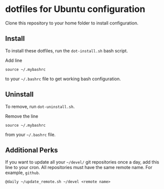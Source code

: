 dotfiles for Ubuntu configuration
=================================

Clone this repository to your home folder to install configuration.

Install
-------

To install these dotfiles, run the `dot-install.sh` bash script.

Add line

	source ~/.mybashrc

to your `~/.bashrc` file to get working bash configuration.

Uninstall
---------

To remove, run `dot-uninstall.sh`.

Remove the line 

	source ~/.mybashrc

from your `~/.bashrc` file.

Additional Perks
----------------

If you want to update all your `~/devel/` git repositories once a day, add this
line to your cron. All repositories must have the same remote name. For
example, `github`.

	@daily ~/update_remote.sh ~/devel <remote name>
